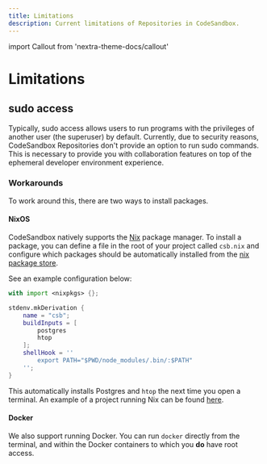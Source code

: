 ```yaml
---
title: Limitations
description: Current limitations of Repositories in CodeSandbox.
---
```


import Callout from 'nextra-theme-docs/callout'

# Limitations

## sudo access

Typically, sudo access allows users to run programs with the privileges of another user (the superuser) by default. Currently, due to security reasons, CodeSandbox Repositories don't provide an option to run sudo commands. This is necessary to provide you with collaboration features on top of the ephemeral developer environment experience.

### Workarounds

To work around this, there are two ways to install packages.

#### NixOS

CodeSandbox natively supports the [Nix](https://nixos.org/) package manager. To install a package, you can define a file in the root of your project called `csb.nix` and configure which packages should be automatically installed from the [nix package store](https://search.nixos.org/packages).

See an example configuration below:

```nix
with import <nixpkgs> {};

stdenv.mkDerivation {
    name = "csb";
    buildInputs = [
        postgres
        htop
    ];
    shellHook = ''
        export PATH="$PWD/node_modules/.bin/:$PATH"
    '';
}
```

This automatically installs Postgres and `htop` the next time you open a terminal. An example of a project running Nix can be found [here](https://codesandbox.io/p/github/codesandbox/test-sandbox/main).

#### Docker

We also support running Docker. You can run `docker` directly from the terminal, and within the Docker containers to which you **do** have root access.
